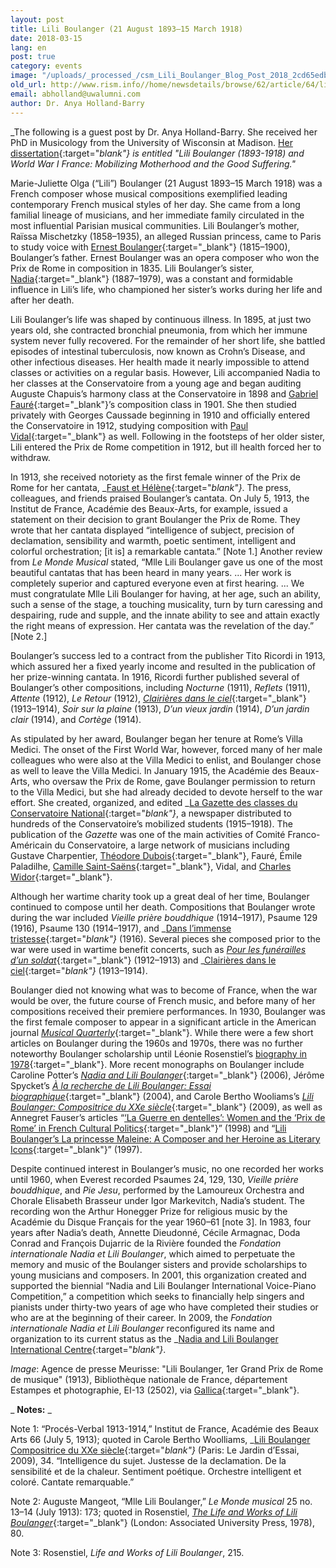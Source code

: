 ```yaml
---
layout: post
title: Lili Boulanger (21 August 1893–15 March 1918)
date: 2018-03-15
lang: en
post: true
category: events
image: "/uploads/_processed_/csm_Lili_Boulanger_Blog_Post_2018_2cd65edbae.jpg"
old_url: http://www.rism.info//home/newsdetails/browse/62/article/64/lili-boulanger-21-august-1893-15-march-1918.html
email: abholland@uwalumni.com
author: Dr. Anya Holland-Barry
---
```



_The following is a guest post by Dr. Anya Holland-Barry. She received her PhD in Musicology from the University of Wisconsin at Madison. [Her dissertation](http://digital.library.wisc.edu/1711.dl/W6FF4QHCGRLNW8V){:target="_blank"} is entitled "Lili Boulanger (1893-1918) and World War I France: Mobilizing Motherhood and the Good Suffering."_

Marie-Juliette Olga (“Lili”) Boulanger (21 August 1893–15 March 1918) was a French composer whose musical compositions exemplified leading contemporary French musical styles of her day. She came from a long familial lineage of musicians, and her immediate family circulated in the most influential Parisian musical communities. Lili Boulanger’s mother, Raïssa Mischetzky (1858–1935), an alleged Russian princess, came to Paris to study voice with [Ernest Boulanger](https://opac.rism.info/search?View=rism&q=Boulanger+Ernest+Henri+Alexandre&Language=en){:target="_blank"} (1815–1900), Boulanger’s father. Ernest Boulanger was an opera composer who won the Prix de Rome in composition in 1835. Lili Boulanger’s sister, [Nadia](https://opac.rism.info/search?View=rism&q=nadia+Boulanger&Language=en){:target="_blank"} (1887–1979), was a constant and formidable influence in Lili’s life, who championed her sister’s works during her life and after her death.

Lili Boulanger’s life was shaped by continuous illness. In 1895, at just two years old, she contracted bronchial pneumonia, from which her immune system never fully recovered. For the remainder of her short life, she battled episodes of intestinal tuberculosis, now known as Crohn’s Disease, and other infectious diseases. Her health made it nearly impossible to attend classes or activities on a regular basis. However, Lili accompanied Nadia to her classes at the Conservatoire from a young age and began auditing Auguste Chapuis’s harmony class at the Conservatoire in 1898 and [Gabriel Fauré](https://opac.rism.info/search?View=rism&author=118920626&Language=en){:target="_blank"}’s composition class in 1901. She then studied privately with Georges Caussade beginning in 1910 and officially entered the Conservatoire in 1912, studying composition with [Paul Vidal](https://opac.rism.info/search?View=rism&author=117398683&Language=en){:target="_blank"} as well. Following in the footsteps of her older sister, Lili entered the Prix de Rome competition in 1912, but ill health forced her to withdraw.

In 1913, she received notoriety as the first female winner of the Prix de Rome for her cantata, _[Faust et Hélène](https://opac.rism.info/search?id=850033539&Language=en){:target="_blank"}_. The press, colleagues, and friends praised Boulanger’s cantata. On July 5, 1913, the Institut de France, Académie des Beaux-Arts, for example, issued a statement on their decision to grant Boulanger the Prix de Rome. They wrote that her cantata displayed “intelligence of subject, precision of declamation, sensibility and warmth, poetic sentiment, intelligent and colorful orchestration; [it is] a remarkable cantata.” [Note 1.] Another review from _Le Monde Musical_ stated, “Mlle Lili Boulanger gave us one of the most beautiful cantatas that has been heard in many years. ... Her work is completely superior and captured everyone even at first hearing. ... We must congratulate Mlle Lili Boulanger for having, at her age, such an ability, such a sense of the stage, a touching musicality, turn by turn caressing and despairing, rude and supple, and the innate ability to see and attain exactly the right means of expression. Her cantata was the revelation of the day.” [Note 2.]

Boulanger’s success led to a contract from the publisher Tito Ricordi in 1913, which assured her a fixed yearly income and resulted in the publication of her prize-winning cantata. In 1916, Ricordi further published several of Boulanger’s other compositions, including _Nocturne_ (1911), _Reflets_ (1911), _Attente_ (1912), _Le Retour_ (1912), [_Clairières dans le ciel_](http://gallica.bnf.fr/ark:/12148/bpt6k3832279){:target="_blank"} (1913–1914), _Soir sur la plaine_ (1913), _D’un vieux jardin_ (1914), _D’un jardin clair_ (1914), and _Cortège_ (1914).

As stipulated by her award, Boulanger began her tenure at Rome’s Villa Medici. The onset of the First World War, however, forced many of her male colleagues who were also at the Villa Medici to enlist, and Boulanger chose as well to leave the Villa Medici. In January 1915, the Académie des Beaux-Arts, who oversaw the Prix de Rome, gave Boulanger permission to return to the Villa Medici, but she had already decided to devote herself to the war effort. She created, organized, and edited _[La Gazette des classes du Conservatoire National](http://gallica.bnf.fr/ark:/12148/cb43639008g/date){:target="_blank"}_, a newspaper distributed to hundreds of the Conservatoire’s mobilized students (1915–1918). The publication of the _Gazette_ was one of the main activities of Comité Franco-Américain du Conservatoire, a large network of musicians including Gustave Charpentier, [Théodore Dubois](https://opac.rism.info/search?View=rism&author=104270500&Language=en){:target="_blank"}, Fauré, Émile Paladilhe, [Camille Saint-Saëns](https://opac.rism.info/search?View=rism&q=Saint-Sa%C3%ABns+Camille&Language=en){:target="_blank"}, Vidal, and [Charles Widor](https://opac.rism.info/search?View=rism&q=Widor+Charles-Marie&Language=en){:target="_blank"}.

Although her wartime charity took up a great deal of her time, Boulanger continued to compose until her death. Compositions that Boulanger wrote during the war included _Vieille prière bouddhique_ (1914–1917), Psaume 129 (1916), Psaume 130 (1914–1917), and _[Dans l’immense tristesse](http://gallica.bnf.fr/ark:/12148/btv1b103347922){:target="_blank"}_ (1916). Several pieces she composed prior to the war were used in wartime benefit concerts, such as [_Pour les funérailles d’un soldat_](http://gallica.bnf.fr/ark:/12148/btv1b103186141){:target="_blank"} (1912–1913) and _[Clairières dans le ciel](http://gallica.bnf.fr/ark:/12148/btv1b55009897p){:target="_blank"}_ (1913–1914).

Boulanger died not knowing what was to become of France, when the war would be over, the future course of French music, and before many of her compositions received their premiere performances. In 1930, Boulanger was the first female composer to appear in a significant article in the American journal [_Musical Quarterly_](http://www.jstor.org/stable/738616){:target="_blank"}. While there were a few short articles on Boulanger during the 1960s and 1970s, there was no further noteworthy Boulanger scholarship until Léonie Rosenstiel’s [biography in 1978](http://www.worldcat.org/oclc/903332196){:target="_blank"}. More recent monographs on Boulanger include Caroline Potter’s [_Nadia and Lili Boulanger_](https://www.routledge.com/Nadia-and-Lili-Boulanger/Potter/p/book/9781138263512){:target="_blank"} (2006), Jérôme Spycket’s [_À la recherche de Lili Boulanger: Essai biographique_](https://www.fayard.fr/la-recherche-de-lili-boulanger-9782213621302){:target="_blank"} (2004), and Carole Bertho Wooliams’s [_Lili Boulanger: Compositrice du XXe siècle_](http://jardindessai.free.fr/sommaires.htm){:target="_blank"} (2009), as well as Annegret Fauser’s articles “[‘La Guerre en dentelles’: Women and the ‘Prix de Rome’ in French Cultural Politics](http://www.jstor.org/stable/831898){:target="_blank"}” (1998) and “[Lili Boulanger’s La princesse Maleine: A Composer and her Heroine as Literary Icons](http://www.jstor.org/stable/766554){:target="_blank"}” (1997).

Despite continued interest in Boulanger’s music, no one recorded her works until 1960, when Everest recorded Psaumes 24, 129, 130, _Vieille prière bouddhique_, and _Pie Jesu_, performed by the Lamoureux Orchestra and Chorale Elisabeth Brasseur under Igor Markevitch, Nadia’s student. The recording won the Arthur Honegger Prize for religious music by the Académie du Disque Français for the year 1960–61 [note 3]. In 1983, four years after Nadia’s death, Annette Dieudonné, Cécile Armagnac, Doda Conrad and François Dujarric de la Rivière founded the _Fondation internationale Nadia et Lili Boulanger_, which aimed to perpetuate the memory and music of the Boulanger sisters and provide scholarships to young musicians and composers. In 2001, this organization created and supported the biennial “Nadia and Lili Boulanger International Voice-Piano Competition,” a competition which seeks to financially help singers and pianists under thirty-two years of age who have completed their studies or who are at the beginning of their career. In 2009, the _Fondation internationale Nadia et Lili Boulanger_ reconfigured its name and organization to its current status as the _[Nadia and Lili Boulanger International Centre](http://www.cnlb.fr/enb/centre/acc_centre.html){:target="_blank"}_.



_Image_: Agence de presse Meurisse: "Lili Boulanger, 1er Grand Prix de Rome de musique" (1913), Bibliothèque nationale de France, département Estampes et photographie, EI-13 (2502), via [Gallica](http://gallica.bnf.fr/ark:/12148/btv1b9022337j){:target="_blank"}.



_ **Notes:** _

Note 1: “Procés-Verbal 1913-1914,” Institut de France, Académie des Beaux Arts 66 (July 5, 1913); quoted in Carole Bertho Woolliams, _[Lili Boulanger Compositrice du XXe siècle](http://www.worldcat.org/oclc/610662483){:target="_blank"}_ (Paris: Le Jardin d’Essai, 2009), 34. “Intelligence du sujet. Justesse de la declamation. De la sensibilité et de la chaleur. Sentiment poétique. Orchestre intelligent et coloré. Cantate remarquable.”

Note 2: Auguste Mangeot, “Mlle Lili Boulanger,” _Le Monde musical_ 25 no. 13–14 (July 1913): 173; quoted in Rosenstiel, [_The Life and Works of Lili Boulanger_](http://www.worldcat.org/oclc/903332196){:target="_blank"} (London: Associated University Press, 1978), 80.

Note 3: Rosenstiel, _Life and Works of Lili Boulanger_, 215.





<script type="text/javascript">var switchTo5x=true;</script><script type="text/javascript" src="http://w.sharethis.com/button/buttons.js"></script><script type="text/javascript">stLight.options({publisher: "9b601438-1ce1-49d8-bfd7-9cff5df54c17", doNotHash: false, doNotCopy: false, hashAddressBar: false});</script>




